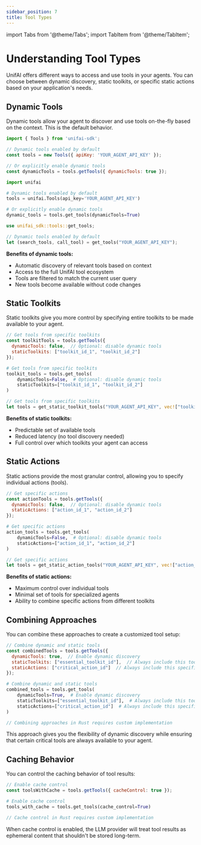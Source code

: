 ```yaml
---
sidebar_position: 7
title: Tool Types
---
```


import Tabs from '@theme/Tabs';
import TabItem from '@theme/TabItem';

# Understanding Tool Types

UnifAI offers different ways to access and use tools in your agents. You can choose between dynamic discovery, static toolkits, or specific static actions based on your application's needs.

## Dynamic Tools

Dynamic tools allow your agent to discover and use tools on-the-fly based on the context. This is the default behavior.

<Tabs>
  <TabItem value="js" label="JavaScript/TypeScript">

```javascript
import { Tools } from 'unifai-sdk';

// Dynamic tools enabled by default
const tools = new Tools({ apiKey: 'YOUR_AGENT_API_KEY' });

// Or explicitly enable dynamic tools
const dynamicTools = tools.getTools({ dynamicTools: true });
```

  </TabItem>
  <TabItem value="py" label="Python">

```python
import unifai

# Dynamic tools enabled by default
tools = unifai.Tools(api_key='YOUR_AGENT_API_KEY')

# Or explicitly enable dynamic tools
dynamic_tools = tools.get_tools(dynamicTools=True)
```

  </TabItem>
  <TabItem value="rs" label="Rust">

```rust
use unifai_sdk::tools::get_tools;

// Dynamic tools enabled by default
let (search_tools, call_tool) = get_tools("YOUR_AGENT_API_KEY");
```

  </TabItem>
</Tabs>

**Benefits of dynamic tools:**
- Automatic discovery of relevant tools based on context
- Access to the full UnifAI tool ecosystem
- Tools are filtered to match the current user query
- New tools become available without code changes

## Static Toolkits

Static toolkits give you more control by specifying entire toolkits to be made available to your agent.

<Tabs>
  <TabItem value="js" label="JavaScript/TypeScript">

```javascript
// Get tools from specific toolkits
const toolkitTools = tools.getTools({
  dynamicTools: false,  // Optional: disable dynamic tools
  staticToolkits: ["toolkit_id_1", "toolkit_id_2"]
});
```

  </TabItem>
  <TabItem value="py" label="Python">

```python
# Get tools from specific toolkits
toolkit_tools = tools.get_tools(
    dynamicTools=False,  # Optional: disable dynamic tools
    staticToolkits=["toolkit_id_1", "toolkit_id_2"]
)
```

  </TabItem>
  <TabItem value="rs" label="Rust">

```rust
// Get tools from specific toolkits
let tools = get_static_toolkit_tools("YOUR_AGENT_API_KEY", vec!["toolkit_id_1", "toolkit_id_2"]);
```

  </TabItem>
</Tabs>

**Benefits of static toolkits:**
- Predictable set of available tools
- Reduced latency (no tool discovery needed)
- Full control over which toolkits your agent can access

## Static Actions

Static actions provide the most granular control, allowing you to specify individual actions (tools).

<Tabs>
  <TabItem value="js" label="JavaScript/TypeScript">

```javascript
// Get specific actions
const actionTools = tools.getTools({
  dynamicTools: false,  // Optional: disable dynamic tools
  staticActions: ["action_id_1", "action_id_2"]
});
```

  </TabItem>
  <TabItem value="py" label="Python">

```python
# Get specific actions
action_tools = tools.get_tools(
    dynamicTools=False,  # Optional: disable dynamic tools
    staticActions=["action_id_1", "action_id_2"]
)
```

  </TabItem>
  <TabItem value="rs" label="Rust">

```rust
// Get specific actions
let tools = get_static_action_tools("YOUR_AGENT_API_KEY", vec!["action_id_1", "action_id_2"]);
```

  </TabItem>
</Tabs>

**Benefits of static actions:**
- Maximum control over individual tools
- Minimal set of tools for specialized agents
- Ability to combine specific actions from different toolkits

## Combining Approaches

You can combine these approaches to create a customized tool setup:

<Tabs>
  <TabItem value="js" label="JavaScript/TypeScript">

```javascript
// Combine dynamic and static tools
const combinedTools = tools.getTools({
  dynamicTools: true,  // Enable dynamic discovery
  staticToolkits: ["essential_toolkit_id"],  // Always include this toolkit
  staticActions: ["critical_action_id"]  // Always include this specific action
});
```

  </TabItem>
  <TabItem value="py" label="Python">

```python
# Combine dynamic and static tools
combined_tools = tools.get_tools(
    dynamicTools=True,  # Enable dynamic discovery
    staticToolkits=["essential_toolkit_id"],  # Always include this toolkit
    staticActions=["critical_action_id"]  # Always include this specific action
)
```

  </TabItem>
  <TabItem value="rs" label="Rust">

```rust
// Combining approaches in Rust requires custom implementation
```

  </TabItem>
</Tabs>

This approach gives you the flexibility of dynamic discovery while ensuring that certain critical tools are always available to your agent.

## Caching Behavior

You can control the caching behavior of tool results:

<Tabs>
  <TabItem value="js" label="JavaScript/TypeScript">

```javascript
// Enable cache control
const toolsWithCache = tools.getTools({ cacheControl: true });
```

  </TabItem>
  <TabItem value="py" label="Python">

```python
# Enable cache control
tools_with_cache = tools.get_tools(cache_control=True)
```

  </TabItem>
  <TabItem value="rs" label="Rust">

```rust
// Cache control in Rust requires custom implementation
```

  </TabItem>
</Tabs>

When cache control is enabled, the LLM provider will treat tool results as ephemeral content that shouldn't be stored long-term.